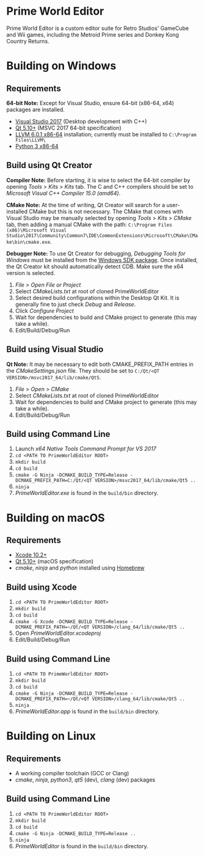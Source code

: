 # Prime World Editor
Prime World Editor is a custom editor suite for Retro Studios' GameCube and Wii games, including the
Metroid Prime series and Donkey Kong Country Returns.

# Building on Windows

## Requirements

**64-bit Note:** Except for Visual Studio, ensure 64-bit (x86-64, x64) packages are installed.

* [Visual Studio 2017](https://visualstudio.microsoft.com/vs/) (Desktop development with C++)
* [Qt 5.10+](https://download.qt.io/official_releases/qt/) (MSVC 2017 64-bit specification)
* [LLVM 6.0.1 x86-64](http://releases.llvm.org/6.0.1/LLVM-6.0.1-win64.exe) installation; currently must be installed to `C:\Program Files\LLVM\`
* [Python 3 x86-64](https://www.python.org/downloads/windows/)

## Build using Qt Creator

**Compiler Note:** Before starting, it is wise to select the 64-bit compiler by opening *Tools* > *Kits* > *Kits* tab.
The C and C++ compilers should be set to *Microsoft Visual C++ Compiler 15.0 (amd64)*.

**CMake Note:** At the time of writing, Qt Creator will search for a user-installed CMake but this is not necessary. 
The CMake that comes with Visual Studio may be manually selected by opening *Tools* > *Kits* > *CMake* tab, then adding
a manual CMake with the path:
`C:\Program Files (x86)\Microsoft Visual Studio\2017\Community\Common7\IDE\CommonExtensions\Microsoft\CMake\CMake\bin\cmake.exe`.

**Debugger Note:** To use Qt Creator for debugging, *Debugging Tools for Windows* must be installed from the
[Windows SDK package](https://developer.microsoft.com/en-us/windows/downloads/windows-10-sdk). Once installed,
the Qt Creator kit should automatically detect CDB. Make sure the x64 version is selected.

1. *File* > *Open File or Project*
2. Select *CMakeLists.txt* at root of cloned PrimeWorldEditor
3. Select desired build configurations within the Desktop Qt Kit. It is generally fine to just check *Debug* and *Release*.
4. Click *Configure Project*
5. Wait for dependencies to build and CMake project to generate (this may take a while).
6. Edit/Build/Debug/Run

## Build using Visual Studio

**Qt Note:** It may be necessary to edit both CMAKE_PREFIX_PATH entries in the *CMakeSettings.json* file.
They should be set to `C:/Qt/<QT VERSION>/msvc2017_64/lib/cmake/Qt5`.

1. *File* > *Open* > *CMake*
2. Select *CMakeLists.txt* at root of cloned PrimeWorldEditor
3. Wait for dependencies to build and CMake project to generate (this may take a while).
4. Edit/Build/Debug/Run

## Build using Command Line

1. Launch *x64 Native Tools Command Prompt for VS 2017*
2. `cd <PATH TO PrimeWorldEditor ROOT>`
3. `mkdir build`
4. `cd build`
5. `cmake -G Ninja -DCMAKE_BUILD_TYPE=Release -DCMAKE_PREFIX_PATH=C:/Qt/<QT VERSION>/msvc2017_64/lib/cmake/Qt5 ..`
6. `ninja`
7. *PrimeWorldEditor.exe* is found in the `build/bin` directory.

# Building on macOS

## Requirements

* [Xcode 10.2+](https://developer.apple.com/xcode/)
* [Qt 5.10+](https://download.qt.io/official_releases/qt/) (macOS specification)
* *cmake*, *ninja* and *python* installed using [Homebrew](https://brew.sh/)

## Build using Xcode

1. `cd <PATH TO PrimeWorldEditor ROOT>`
2. `mkdir build`
3. `cd build`
4. `cmake -G Xcode -DCMAKE_BUILD_TYPE=Release -DCMAKE_PREFIX_PATH=~/Qt/<QT VERSION>/clang_64/lib/cmake/Qt5 ..`
5. Open *PrimeWorldEditor.xcodeproj*
6. Edit/Build/Debug/Run

## Build using Command Line

1. `cd <PATH TO PrimeWorldEditor ROOT>`
2. `mkdir build`
3. `cd build`
4. `cmake -G Ninja -DCMAKE_BUILD_TYPE=Release -DCMAKE_PREFIX_PATH=~/Qt/<QT VERSION>/clang_64/lib/cmake/Qt5 ..`
5. `ninja`
6. *PrimeWorldEditor.app* is found in the `build/bin` directory.

# Building on Linux

## Requirements

* A working compiler toolchain (GCC or Clang)
* *cmake*, *ninja*, *python3*, *qt5* (dev), *clang* (dev) packages

## Build using Command Line

1. `cd <PATH TO PrimeWorldEditor ROOT>`
2. `mkdir build`
3. `cd build`
4. `cmake -G Ninja -DCMAKE_BUILD_TYPE=Release ..`
5. `ninja`
6. *PrimeWorldEditor* is found in the `build/bin` directory.
